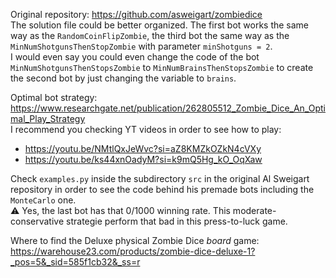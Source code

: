 Original repository: https://github.com/asweigart/zombiedice  
The solution file could be better organized. The first bot works the same way as the `RandomCoinFlipZombie`, the third bot the same way as the `MinNumShotgunsThenStopZombie` with parameter `minShotguns = 2`.  
I would even say you could even change the code of the bot `MinNumShotgunsThenStopsZombie` to `MinNumBrainsThenStopsZombie` to create the second bot by just changing the variable to `brains`.  

Optimal bot strategy: https://www.researchgate.net/publication/262805512_Zombie_Dice_An_Optimal_Play_Strategy  
I recommend you checking YT videos in order to see how to play: 
* https://youtu.be/NMtlQxJeWvc?si=aZ8KMZkOZkN4cVXy
* https://youtu.be/ks44xnOadyM?si=k9mQ5Hg_kO_OqXaw

Check `examples.py` inside the subdirectory `src` in the original Al Sweigart repository in order to see the code behind his premade bots including the `MonteCarlo` one.  
⚠️ Yes, the last bot has that 0/1000 winning rate. This moderate-conservative strategie perform that bad in this press-to-luck game.   

Where to find the Deluxe physical Zombie Dice _board_ game: https://warehouse23.com/products/zombie-dice-deluxe-1?_pos=5&_sid=585f1cb32&_ss=r
